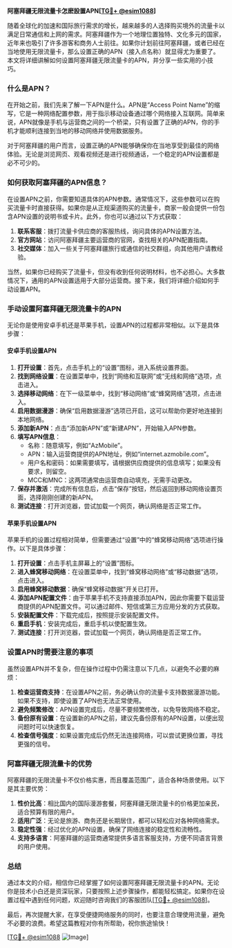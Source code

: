 **阿塞拜疆无限流量卡怎麽設置APN[[TG💪+ @esim1088](https://t.me/s/esim1088)]**

随着全球化的加速和国际旅行需求的增长，越来越多的人选择购买境外的流量卡以满足日常通信和上网的需求。阿塞拜疆作为一个地理位置独特、文化多元的国家，近年来也吸引了许多游客和商务人士前往。如果你计划前往阿塞拜疆，或者已经在当地使用无限流量卡，那么设置正确的APN（接入点名称）就显得尤为重要了。本文将详细讲解如何设置阿塞拜疆无限流量卡的APN，并分享一些实用的小技巧。

### 什么是APN？

在开始之前，我们先来了解一下APN是什么。APN是“Access Point Name”的缩写，它是一种网络配置参数，用于指示移动设备通过哪个网络接入互联网。简单来说，APN就像是手机与运营商之间的一个桥梁，只有设置了正确的APN，你的手机才能顺利连接到当地的移动网络并使用数据服务。

对于阿塞拜疆的用户而言，设置正确的APN能够确保你在当地享受到最佳的网络体验。无论是浏览网页、观看视频还是进行视频通话，一个稳定的APN设置都是必不可少的。

### 如何获取阿塞拜疆的APN信息？

在设置APN之前，你需要知道具体的APN参数。通常情况下，这些参数可以在购买流量卡时直接获得。如果你是从正规渠道购买的流量卡，商家一般会提供一份包含APN设置的说明书或卡片。此外，你也可以通过以下方式获取：

1. **联系客服**：拨打流量卡供应商的客服热线，询问具体的APN设置方法。
2. **官方网站**：访问阿塞拜疆主要运营商的官网，查找相关的APN配置指南。
3. **社交媒体**：加入一些关于阿塞拜疆旅行或通信的社交群组，向其他用户请教经验。

当然，如果你已经购买了流量卡，但没有收到任何说明材料，也不必担心。大多数情况下，通用的APN设置适用于大部分运营商。接下来，我们将详细介绍如何手动设置APN。

### 手动设置阿塞拜疆无限流量卡的APN

无论你是使用安卓手机还是苹果手机，设置APN的过程都非常相似。以下是具体步骤：

#### 安卓手机设置APN

1. **打开设置**：首先，点击手机上的“设置”图标，进入系统设置界面。
2. **找到网络设置**：在设置菜单中，找到“网络和互联网”或“无线和网络”选项，点击进入。
3. **选择移动网络**：在下一级菜单中，找到“移动网络”或“蜂窝网络”选项，点击进入。
4. **启用数据漫游**：确保“启用数据漫游”选项已开启，这可以帮助你更好地连接到本地网络。
5. **添加新APN**：点击“添加新APN”或“新建APN”，开始输入APN参数。
6. **填写APN信息**：
   - 名称：随意填写，例如“AzMobile”。
   - APN：输入运营商提供的APN地址，例如“internet.azmobile.com”。
   - 用户名和密码：如果需要填写，请根据供应商提供的信息填写；如果没有要求，则留空。
   - MCC和MNC：这两项通常由运营商自动填充，无需手动更改。
7. **保存并激活**：完成所有信息后，点击“保存”按钮，然后返回到移动网络设置页面，选择刚刚创建的新APN。
8. **测试连接**：打开浏览器，尝试加载一个网页，确认网络是否正常工作。

#### 苹果手机设置APN

苹果手机的设置过程相对简单，但需要通过“设置”中的“蜂窝移动网络”选项进行操作。以下是具体步骤：

1. **打开设置**：点击手机主屏幕上的“设置”图标。
2. **进入蜂窝移动网络**：在设置菜单中，找到“蜂窝移动网络”或“移动数据”选项，点击进入。
3. **启用蜂窝移动数据**：确保“蜂窝移动数据”开关已打开。
4. **添加APN配置文件**：由于苹果手机不支持直接添加APN，因此你需要下载运营商提供的APN配置文件。可以通过邮件、短信或第三方应用分发的方式获取。
5. **安装配置文件**：下载完成后，按照提示安装配置文件。
6. **重启手机**：安装完成后，重启手机以使配置生效。
7. **测试连接**：打开浏览器，尝试加载一个网页，确认网络是否正常工作。

### 设置APN时需要注意的事项

虽然设置APN并不复杂，但在操作过程中仍需注意以下几点，以避免不必要的麻烦：

1. **检查运营商支持**：在设置APN之前，务必确认你的流量卡支持数据漫游功能。如果不支持，即使设置了APN也无法正常使用。
2. **避免频繁修改**：APN设置完成后，尽量不要频繁修改，以免导致网络不稳定。
3. **备份原有设置**：在设置新的APN之前，建议先备份原有的APN设置，以便出现问题时可以快速恢复。
4. **检查信号强度**：如果设置完成后仍然无法连接网络，可以尝试更换位置，寻找更强的信号。

### 阿塞拜疆无限流量卡的优势

阿塞拜疆的无限流量卡不仅价格实惠，而且覆盖范围广，适合各种场景使用。以下是其主要优势：

1. **性价比高**：相比国内的国际漫游套餐，阿塞拜疆无限流量卡的价格更加亲民，适合预算有限的用户。
2. **适用广泛**：无论是旅游、商务还是长期居住，都可以轻松应对各种网络需求。
3. **稳定性强**：经过优化的APN设置，确保了网络连接的稳定性和流畅性。
4. **支持多语言**：阿塞拜疆的运营商通常提供多语言客服支持，方便不同语言背景的用户使用。

### 总结

通过本文的介绍，相信你已经掌握了如何设置阿塞拜疆无限流量卡的APN。无论你是技术小白还是资深玩家，只要按照上述步骤操作，都能轻松搞定。如果你在设置过程中遇到任何问题，欢迎随时咨询我们的客服团队[[TG💪+ @esim1088](https://t.me/s/esim1088)]。

最后，再次提醒大家，在享受便捷网络服务的同时，也要注意合理使用流量，避免不必要的浪费。希望这篇教程对你有所帮助，祝你旅途愉快！

[[TG💪+ @esim1088](https://t.me/s/esim1088) ![Image](https://i.postimg.cc/4NQfJmqS/Snipaste-2025-05-13-00-14-12.png)]